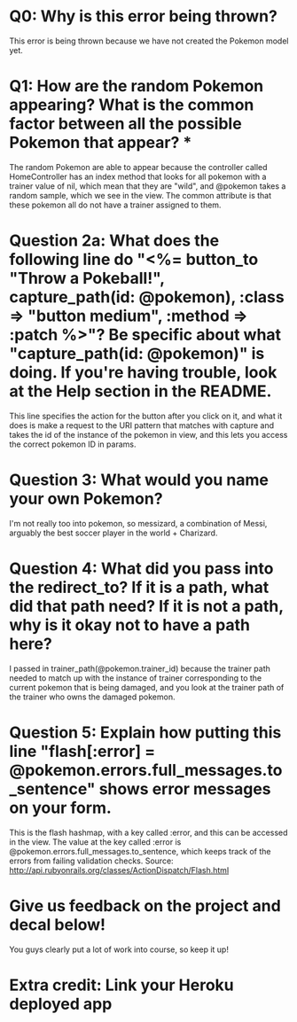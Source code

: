 # Q0: Why is this error being thrown?

This error is being thrown because we have not created the Pokemon model yet.

# Q1: How are the random Pokemon appearing? What is the common factor between all the possible Pokemon that appear? *

The random Pokemon are able to appear because the controller called HomeController has an index method that looks for all pokemon with a trainer value of nil, which mean that they are "wild", and @pokemon takes a random sample, which we see in the view. The common attribute is that these pokemon all do not have a trainer assigned to them. 

# Question 2a: What does the following line do "<%= button_to "Throw a Pokeball!", capture_path(id: @pokemon), :class => "button medium", :method => :patch %>"? Be specific about what "capture_path(id: @pokemon)" is doing. If you're having trouble, look at the Help section in the README.

This line specifies the action for the button after you click on it, and what it does is make a request to the URI pattern that matches with capture and takes the id of the instance of the pokemon in view, and this lets you access the correct pokemon ID in params.

# Question 3: What would you name your own Pokemon?

I'm not really too into pokemon, so messizard, a combination of Messi, arguably the best soccer player in the world + Charizard. 

# Question 4: What did you pass into the redirect_to? If it is a path, what did that path need? If it is not a path, why is it okay not to have a path here?

I passed in trainer_path(@pokemon.trainer_id) because the trainer path needed to match up with the instance of trainer corresponding to the current pokemon that is being damaged, and you look at the
trainer path of the trainer who owns the damaged pokemon.

# Question 5: Explain how putting this line "flash[:error] = @pokemon.errors.full_messages.to_sentence" shows error messages on your form. 

This is the flash hashmap, with a key called :error, and this can be accessed in the view. The value at the key called :error is @pokemon.errors.full_messages.to_sentence, which keeps track of the errors from failing validation checks. Source: http://api.rubyonrails.org/classes/ActionDispatch/Flash.html

# Give us feedback on the project and decal below!

You guys clearly put a lot of work into course, so keep it up!

# Extra credit: Link your Heroku deployed app
